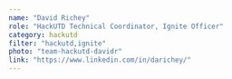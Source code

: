 ```yaml
---
name: "David Richey"
role: "HackUTD Technical Coordinator, Ignite Officer"
category: hackutd
filter: "hackutd,ignite"
photo: "team-hackutd-davidr"
link: "https://www.linkedin.com/in/darichey/"
---
```

